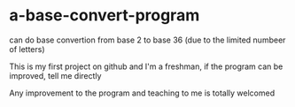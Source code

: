 # a-base-convert-program
can do base convertion from base 2 to base 36 (due to the limited numbeer of letters) 

This is my first project on github and I'm a freshman, if the program can be improved, tell me directly

Any improvement to the program and teaching to me is totally welcomed
